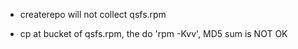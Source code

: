 - createrepo will not collect qsfs.rpm

- cp at bucket of qsfs.rpm, the do 'rpm -Kvv', MD5 sum is NOT OK
